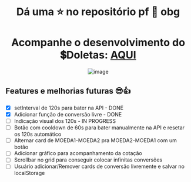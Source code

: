 <div align="center">

# Dá uma ⭐ no repositório pf 🙏 obg
# Acompanhe o desenvolvimento do 💲Doletas: [AQUI](https://samubarreto.github.io/Doletas/)

  ![image](https://github.com/samubarreto/Doletas/assets/70921394/f3a485e2-71ba-4172-b6ab-443fb068f00e)

<div align="left">

## Features e melhorias futuras 😎👍

* [X] setInterval de 120s para bater na API - DONE
* [X] Adicionar função de conversão livre - DONE
* [ ] Indicação visual dos 120s - IN PROGRESS
* [ ] Botão com cooldown de 60s para bater manualmente na API e resetar os 120s automático
* [ ] Alternar card de MOEDA1-MOEDA2 pra MOEDA2-MOEDA1 com um botão
* [ ] Adicionar gráfico para acompanhamento da cotação
* [ ] Scrollbar no grid para conseguir colocar infinitas conversões
* [ ] Usuário adicionar/Remover cards de conversão livremente e salvar no localStorage

</div>
</div
